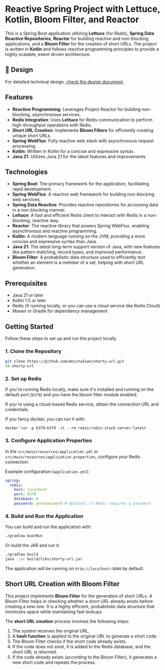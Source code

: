 
# Reactive Spring Project with Lettuce, Kotlin, Bloom Filter, and Reactor

This is a Spring Boot application utilizing **Lettuce** (for Redis), **Spring Data Reactive Repositories**, **Reactor** for building reactive and non-blocking applications, and a **Bloom Filter** for the creation of short URLs. The project is written in **Kotlin** and follows reactive programming principles to provide a highly scalable, event-driven architecture.
## 📐 Design

For detailed technical design, [check the design document](./DESIGN.md).

## Features

- **Reactive Programming**: Leverages Project Reactor for building non-blocking, asynchronous services.
- **Redis Integration**: Uses **Lettuce** for Redis communication to perform high-throughput operations with Redis.
- **Short URL Creation**: Implements **Bloom Filters** for efficiently creating unique short URLs.
- **Spring WebFlux**: Fully reactive web stack with asynchronous request processing.
- **Kotlin**: Written in Kotlin for a concise and expressive syntax.
- **Java 21**: Utilizes Java 21 for the latest features and improvements.

## Technologies

- **Spring Boot**: The primary framework for the application, facilitating rapid development.
- **Spring WebFlux**: A reactive web framework for building non-blocking web services.
- **Spring Data Reactive**: Provides reactive repositories for accessing data in a non-blocking manner.
- **Lettuce**: A fast and efficient Redis client to interact with Redis in a non-blocking, reactive way.
- **Reactor**: The reactive library that powers Spring WebFlux, enabling asynchronous and reactive programming.
- **Kotlin**: A modern language running on the JVM, providing a more concise and expressive syntax than Java.
- **Java 21**: The latest long-term support version of Java, with new features like pattern matching, record types, and improved performance.
- **Bloom Filter**: A probabilistic data structure used to efficiently test whether an element is a member of a set, helping with short URL generation.

## Prerequisites

- Java 21 or later
- Kotlin 1.5 or later
- Redis (if running locally, or you can use a cloud service like Redis Cloud)
- Maven or Gradle for dependency management

## Getting Started

Follow these steps to set up and run the project locally.

### 1. Clone the Repository

```bash
git clone https://github.com/AncutaIoan/shorty-url.git
cd shorty-url
```

### 2. Set up Redis

If you're running Redis locally, make sure it's installed and running on the default port (`6379`) and you have the bloom filter module enabled.

If you're using a cloud-based Redis service, obtain the connection URL and credentials.

If you fancy docker, you can run it with: 

```
docker run -p 6379:6379 -it --rm redis/redis-stack-server:latest
```

### 3. Configure Application Properties

In the `src/main/resources/application.yml` or `src/main/resources/application.properties`, configure your Redis connection.

Example configuration (`application.yml`):

```yaml
spring:
  redis:
    host: localhost
    port: 6379
    database: 0
    password: yourpassword # Optional if Redis requires a password
```

### 4. Build and Run the Application

You can build and run the application with:

```bash
./gradlew bootRun
```

Or build the JAR and run it:

```bash
./gradlew build
java -jar build/libs/shorty-url.jar
```

The application will be running on `http://localhost:8080` by default.

## Short URL Creation with Bloom Filter

This project implements **Bloom Filter** for the generation of short URLs. A Bloom Filter helps in checking whether a short URL already exists before creating a new one. It is a highly efficient, probabilistic data structure that minimizes space while maintaining fast lookups.

The **short URL creation** process involves the following steps:

1. The system receives the original URL.
2. A **hash function** is applied to the original URL to generate a short code.
3. The Bloom Filter checks if the short code already exists.
4. If the code does not exist, it is added to the Redis database, and the short URL is returned.
5. If the code already exists (according to the Bloom Filter), it generates a new short code and repeats the process.
